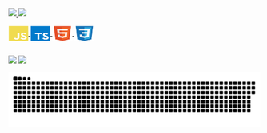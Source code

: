 <link rel="stylesheet" href="https://cdn.jsdelivr.net/gh/devicons/devicon@v2.12.0/devicon.min.css">
<div>
  <a href="https://github.com/alessonbruh">
  <img height="180em" src="https://github-readme-stats.vercel.app/api?username=alessonbruh&show_icons=true&theme=dark&include_all_commits=true&count_private=true"/>
  <img height="180em" src="https://github-readme-stats.vercel.app/api/top-langs/?username=alessonbruh&layout=compact&langs_count=7&theme=dark"/>
</div>
<div style="display: inline_block"><br>
  <img align="center" alt="Rafa-Js" height="30" width="40" src="https://raw.githubusercontent.com/devicons/devicon/master/icons/javascript/javascript-plain.svg">
  <img align="center" alt="Rafa-Ts" height="30" width="40" src="https://raw.githubusercontent.com/devicons/devicon/master/icons/typescript/typescript-plain.svg">
  <img align="center" alt="Rafa-HTML" height="30" width="40" src="https://raw.githubusercontent.com/devicons/devicon/master/icons/html5/html5-original.svg">
  <img align="center" alt="Rafa-CSS" height="30" width="40" src="https://raw.githubusercontent.com/devicons/devicon/master/icons/css3/css3-original.svg">
  <link rel="stylesheet" href="https://cdn.jsdelivr.net/gh/devicons/devicon@v2.12.0/devicon.min.css">

  ##
<!-- in your body -->
<i class="devicon-vuejs-plain"></i>
</div>
  
  <a href = "mailto:alessonbruh@gmail.com"><img src="https://img.shields.io/badge/-Gmail-%23333?style=for-the-badge&logo=gmail&logoColor=white" target="_blank"></a>
  <a href="https://www.linkedin.com/in/alesson-souza-329794166/" target="_blank"><img src="https://img.shields.io/badge/-LinkedIn-%230077B5?style=for-the-badge&logo=linkedin&logoColor=white" target="_blank"></a> 

  ![Snake animation](https://github.com/alessonbruh/alessonbruh/blob/output/github-contribution-grid-snake.svg)
